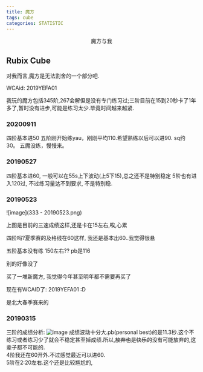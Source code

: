 ```yaml
---
title: 魔方
tags: cube
categories: STATISTIC
---
```

<p align = "center">魔方与我</p>
<!--more-->

## Rubix Cube

对我而言,魔方是无法割舍的一个部分吧.

WCAid: 2019YEFA01

我玩的魔方包括345阶,267会解但是没有专门练习过;三阶目前在15到20秒卡了1年多了,暂时没有进步,可能是练习太少.毕竟时间越来越紧.

### 20200911

四阶基本进50
五阶刚开始练yau，刚刚平均110.希望熟练以后可以进90.
sq约30。
五魔没练，慢慢来。

### 20190527

四阶基本进60, 一般可以在55s上下波动(上5下15),总之还不是特别稳定
5阶也有进入120过, 不过练习量达不到要求, 不是特别稳.

### 20190523

![image](333 - 20190523.png)

上图是目前的三速成绩这样,还是卡在15左右,唉,心累

四阶吗?夏季赛的及格线在60这样, 我还是基本出60..我觉得很悬

五阶基本没有练 150左右?? pb是116

别的好像没了

买了一堆新魔方, 我觉得今年甚至明年都不需要再买了

现在有WCAID了: 2019YEFA01 :D

是北大春季赛来的

### 20190315

三阶的成绩分析:
![image](3.png)
成绩波动十分大.pb(personal best)的是11.3秒.这个不练习或者练习少了就会不稳定甚至掉成绩.所以,~~放弃也是快乐的~~没有可能放弃的,这辈子都不可能的.  
4阶我还在60开外.不过感觉最近可以进60.  
5阶在2:20左右.这个还是比较尴尬的,